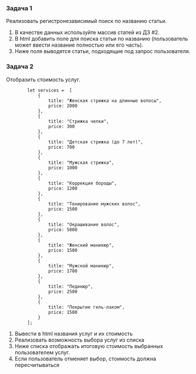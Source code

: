 ### Задача 1
Реализовать регистронезависимый поиск по названию статьи.
1. В качестве данных используйте массив статей из ДЗ #2.
2. В html добавить поле для поиска статьи по названию (пользователь может ввести название полностью или его часть).
3. Ниже поля выводятся статьи, подходящие под запрос пользователя.


### Задача 2
Отобразить стоимость услуг.


            let services =  [
                {
                    title: "Женская стрижка на длинные волосы",
                    price: 2000
                },
                {
                    title: "Стрижка челки",
                    price: 300
                },
                {
                    title: "Детская стрижка (до 7 лет)",
                    price: 700
                },
                {
                    title: "Мужская стрижка",
                    price: 1000
                },
                {
                    title: "Коррекция бороды",
                    price: 1200
                },
                {
                    title: "Тонирование мужских волос",
                    price: 1500
                },
                {
                    title: "Окрашивание волос",
                    price: 5000
                },
                {
                    title: "Женский маникюр",
                    price: 1500
                },
                {
                    title: "Мужской маникюр",
                    price: 1700
                },
                {
                    title: "Педикюр",
                    price: 2500
                },
                {
                    title: "Покрытие гель-лаком",
                    price: 1500
                }
            ];


1) Вывести в html названия услуг и их стоимость
2) Реализовать возможность выбора услуг из списка
3) Ниже списка отображать итоговую стоимость выбранных пользователем услуг.
4) Если пользователь отменяет выбор, стоимость должна пересчитываться 